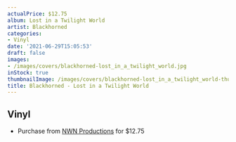 ```yaml
---
actualPrice: $12.75
album: Lost in a Twilight World
artist: Blackhorned
categories:
- Vinyl
date: '2021-06-29T15:05:53'
draft: false
images:
- /images/covers/blackhorned-lost_in_a_twilight_world.jpg
inStock: true
thumbnailImage: /images/covers/blackhorned-lost_in_a_twilight_world-thumb.jpg
title: Blackhorned - Lost in a Twilight World
---
```


## Vinyl
* Purchase from [NWN Productions](http://shop.nwnprod.com/index.php?route=product/product&path=75&product_id=1623&sort=pd.name&order=ASC) for $12.75
